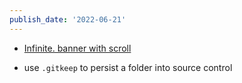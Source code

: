 ```yaml
---
publish_date: '2022-06-21'
---
```

- [Infinite. banner with scroll ](https://twitter.com/austin_malerba/status/1539238721530351616?s=20&t=tdohgA_mNVrDiiu3T46vSA)


- use `.gitkeep` to persist a folder into source control
